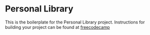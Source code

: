 # Personal Library

This is the boilerplate for the Personal Library project. Instructions for building your project can be found at [freecodecamp](https://www.freecodecamp.org/learn/quality-assurance/quality-assurance-projects/personal-library)
